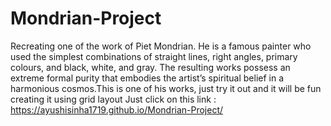 # Mondrian-Project
Recreating one of the work of Piet Mondrian.
He is a famous painter who used the simplest combinations of straight lines, right angles, primary colours, and black, white, and gray. The resulting works possess an extreme formal purity that embodies the artist’s spiritual belief in a harmonious cosmos.This is one of his works, just try it out and it will be fun creating it using grid layout
Just click on this link : https://ayushisinha1719.github.io/Mondrian-Project/

